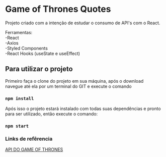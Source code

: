 # Game of Thrones Quotes

Projeto criado com a intenção de estudar o consumo de API's com o React. <br>

Ferramentas: <br>
-React <br>
-Axios <br>
-Styled Components <br>
-React Hooks (useState e useEffect) <br>

## Para utilizar o projeto

Primeiro faça o clone do projeto em sua máquina, após o download navegue até ela por um terminal do GIT e execute o comando

### `npm install`

Após isso o projeto estará instalado com todas suas dependências e pronto para ser utilizado, então execute o comando:

### `npm start`



### Links de refêrencia

<a href="https://gameofthronesquotes.xyz/">API DO GAME OF THRONES</a>
